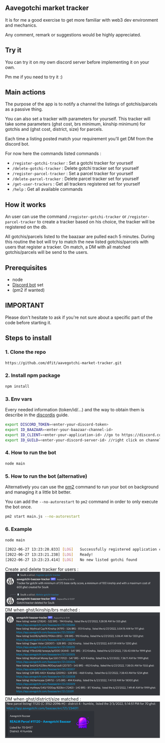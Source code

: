 ## Aavegotchi market tracker

It is for me a good exercise to get more familiar with web3 dev environment and mechanics.

Any comment, remark or suggestions would be highly appreciated.

## Try it

You can try it on my own discord server before implementing it on your own.

Pm me if you need to try it :) 


## Main actions

The purpose of the app is to notify a channel the listings of gotchis/parcels as a passive thing.

You can also set a tracker with parameters for yourself. This tracker will take some parameters (ghst cost, brs minimum, kinship minimum) for gotchis and (ghst cost, district, size) for parcels.

Each time a listing posted match your requirement you'll get DM from the discord bot.


For now here the commands listed commands :
* ```/register-gotchi-tracker``` : Set a gotchi tracker for yourself
* ```/delete-gotchi-tracker``` : Delete gotchi tracker set for yourself
* ```/register-parcel-tracker``` : Set a parcel tracker for yourself
* ```/delete-parcel-tracker``` : Delete parcel tracker set for yourself
* ```/get-user-trackers``` : Get all trackers registered set for yourself
* ```/help``` : Get all available commands


## How it works ##


An user can use the command ```/register-gotchi-tracker``` or ```/register-parcel-tracker``` to create a tracker based on his choice, the tracker will be registered on the db.

All gotchis/parcels listed to the baazaar are pulled each 5 minutes.
During this routine the bot will try to match the new listed gotchis/parcels with users that register a tracker. On match, a DM with all matched gotchis/parcels will be send to the users.
## Prerequisites

* node
* [Discord bot](https://discordjs.guide/preparations/setting-up-a-bot-application.html#creating-your-bot) set
* (pm2 if wanted)


## IMPORTANT ##
Please don't hesitate to ask if you're not sure about a specific part of the code before starting it.

## Steps to install

### 1. Clone the repo

```bash 
https://github.com/dfit/aavegotchi-market-tracker.git
```

### 2. Install npm package

```bash 
npm install
```

### 3. Env vars

Every needed information (token/id/...) and the way to obtain them is describe in the [discordjs](https://discordjs.guide/#before-you-begin) guide.
```bash 
export DISCORD_TOKEN=<enter-your-discord-token>
export ID_BAAZAAR=<enter-your-baazaar-channel-id>
export ID_CLIENT=<enter-your-application-id> //go to https://discord.com/developers/applications/me and find "application id" and copy it
export ID_GUILD=<enter-your-discord-server-id> //right click on channel and select "copy id"
```

### 4. How to run the bot
```bash
node main
```

### 5. How to run the bot (alternative)

Alternatively you can use the [pm2](https://pm2.keymetrics.io/docs/usage/quick-start/) command to run your bot on background and managing it a little bit better.

You can add the `--no-autorestart` to `pm2` command in order to only execute the bot once.

```bash
pm2 start main.js --no-autorestart
```

### 6. Example

`node main`
```bash
[2022-06-27 13:23:20.833] [LOG]   Successfully registered application commands.
[2022-06-27 13:23:21.238] [LOG]   Ready!
[2022-06-27 13:23:23.414] [LOG]   No new listed gotchi found
```
Create and delete tracker for users :
![example1.png](assets/img/example1.png)
DM when ghst/kinship/brs matched :
![example2.png](assets/img/example2.png)
DM when ghst/district/size matched :
![example3.png](assets/img/example3.png)
